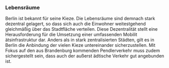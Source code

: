 ### Lebensräume

Berlin ist bekannt für seine Kieze. Die Lebensräume sind demnach stark dezentral gelagert, so dass sich auch die Einwohner weitestgehend
 gleichmäßig über das Stadtfläche verteilen. Diese Dezentralität stellt eine Herausforderung für die Umsetzung einer umfassenden Mobilit
 ätsinfrastruktur dar. Anders als in stark zentralisierten Städten, gilt es in Berlin die Anbindung der vielen Kieze untereinander
  sicherzustellen. Mit Fokus auf den aus Brandenburg kommenden Pendlerverkehr muss zudem sichergestellt sein, dass auch der außerst
  ädtische Verkehr gut angebunden ist.
